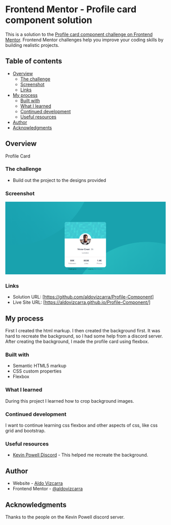 # Frontend Mentor - Profile card component solution

This is a solution to the [Profile card component challenge on Frontend Mentor](https://www.frontendmentor.io/challenges/profile-card-component-cfArpWshJ). Frontend Mentor challenges help you improve your coding skills by building realistic projects. 

## Table of contents

- [Overview](#overview)
  - [The challenge](#the-challenge)
  - [Screenshot](#screenshot)
  - [Links](#links)
- [My process](#my-process)
  - [Built with](#built-with)
  - [What I learned](#what-i-learned)
  - [Continued development](#continued-development)
  - [Useful resources](#useful-resources)
- [Author](#author)
- [Acknowledgments](#acknowledgments)

## Overview

Profile Card

### The challenge

- Build out the project to the designs provided

### Screenshot

![](images/profile-card-screenshot.png)


### Links

- Solution URL: [https://github.com/aldovizcarra/Profile-Component]
- Live Site URL: [https://aldovizcarra.github.io/Profile-Component/]

## My process

First I created the html markup. I then created the background first. It was hard to recreate the background, so I had some help from a discord server. 
After creating the background, I made the profile card using flexbox.

### Built with

- Semantic HTML5 markup
- CSS custom properties
- Flexbox

### What I learned

During this project I learned how to crop background images.

### Continued development

I want to continue learning css flexbox and other aspects of css, like css grid and bootstrap.

### Useful resources

- [Kevin Powell Discord](https://discord.gg/wqTAvQJE) - This helped me recreate the background.

## Author

- Website - [Aldo Vizcarra](https://github.com/aldovizcarra)
- Frontend Mentor - [@aldovizcarra](https://www.frontendmentor.io/profile/aldovizcarra)

## Acknowledgments

Thanks to the people on the Kevin Powell discord server.
